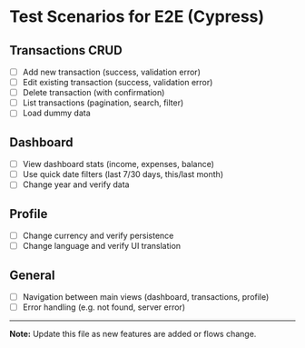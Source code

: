 # Test Scenarios for E2E (Cypress)

## Transactions CRUD
- [ ] Add new transaction (success, validation error)
- [ ] Edit existing transaction (success, validation error)
- [ ] Delete transaction (with confirmation)
- [ ] List transactions (pagination, search, filter)
- [ ] Load dummy data

## Dashboard
- [ ] View dashboard stats (income, expenses, balance)
- [ ] Use quick date filters (last 7/30 days, this/last month)
- [ ] Change year and verify data

## Profile
- [ ] Change currency and verify persistence
- [ ] Change language and verify UI translation

## General
- [ ] Navigation between main views (dashboard, transactions, profile)
- [ ] Error handling (e.g. not found, server error)

---
**Note:** Update this file as new features are added or flows change. 